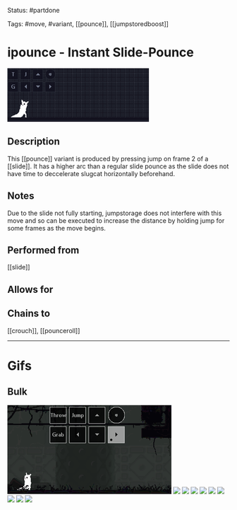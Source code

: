 Status: #partdone

Tags: #move, #variant, [[pounce]], [[jumpstoredboost]]

# ipounce - Instant Slide-Pounce
<img src=https://raw.githubusercontent.com/LauraHannah44/Rain-World-Movement/main/Files/ipounce_header.gif>

## Description
This [[pounce]] variant is produced by pressing jump on frame 2 of a [[slide]]. It has a higher arc than a regular slide pounce as the slide does not have time to deccelerate slugcat horizontally beforehand.

## Notes
Due to the slide not fully starting, jumpstorage does not interfere with this move and so can be executed to increase the distance by holding jump for some frames as the move begins.

## Performed from
[[slide]]

## Allows for


## Chains to
[[crouch]], [[pounceroll]]

___
# Gifs
## Bulk
<img src=https://raw.githubusercontent.com/LauraHannah44/Rain-World-Movement/main/Files/ipounce_0.gif>

<img src=https://raw.githubusercontent.com/LauraHannah44/Rain-World-Movement/main/Files/ipounce_1.gif>

<img src=https://raw.githubusercontent.com/LauraHannah44/Rain-World-Movement/main/Files/ipounce_2.gif>

<img src=https://raw.githubusercontent.com/LauraHannah44/Rain-World-Movement/main/Files/ipounce_3.gif>

<img src=https://raw.githubusercontent.com/LauraHannah44/Rain-World-Movement/main/Files/ipounce_4.gif>

<img src=https://raw.githubusercontent.com/LauraHannah44/Rain-World-Movement/main/Files/ipounce_5.gif>

<img src=https://raw.githubusercontent.com/LauraHannah44/Rain-World-Movement/main/Files/ipounce_6.gif>

<img src=https://raw.githubusercontent.com/LauraHannah44/Rain-World-Movement/main/Files/ipounce_7.gif>

<img src=https://raw.githubusercontent.com/LauraHannah44/Rain-World-Movement/main/Files/ipounce_8.gif>

<img src=https://raw.githubusercontent.com/LauraHannah44/Rain-World-Movement/main/Files/ipounce_9.gif>
